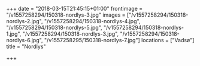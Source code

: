 +++
date = "2018-03-15T21:45:15+01:00"
frontimage = "/v1557258294/150318-nordlys-3.jpg"
images = ["/v1557258294/150318-nordlys-2.jpg", "/v1557258294/150318-nordlys-4.jpg", "/v1557258294/150318-nordlys-5.jpg", "/v1557258294/150318-nordlys-1.jpg", "/v1557258294/150318-nordlys-3.jpg", "/v1557258294/150318-nordlys-6.jpg", "/v1557258295/150318-nordlys-7.jpg"]
locations =  ["Vadsø"]
title = "Nordlys"
 

+++
